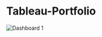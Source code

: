 # Tableau-Portfolio
![Dashboard 1](https://github.com/Biffen-Rotich/Tableau-Portfolio/assets/142726672/9858e962-31f2-42be-b3bb-53a785ec7692)
